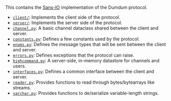 This contains the [Sans-IO] implementation of the Dumdum protocol.

- [`client/`](client/): Implements the client side of the protocol.
- [`server/`](server/): Implements the server side of the protocol.
- [`channel.py`](channel.py): A basic channel dataclass shared between the client and server.
- [`constants.py`](constants.py): Defines a few constants used by the protocol.
- [`enums.py`](enums.py): Defines the message types that will be sent between the client and server.
- [`errors.py`](errors.py): Defines exceptions that the protocol can raise.
- [`highcommand.py`](highcommand.py): A server-side, in-memory datastore for channels and users.
- [`interfaces.py`](interfaces.py): Defines a common interface between the client and server.
- [`reader.py`](reader.py): Provides functions to read through bytes/bytearrays like streams.
- [`varchar.py`](varchar.py): Provides functions to de/serialize variable-length strings.

[Sans-IO]: https://sans-io.readthedocs.io/
